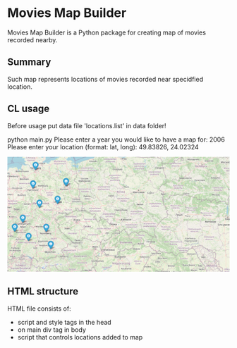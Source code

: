 # Movies Map Builder

Movies Map Builder is a Python package for creating map of movies recorded nearby.

## Summary

Such map represents locations of movies recorded near specidfied location.

## CL usage

Before usage put data file 'locations.list' in  data folder!

python main.py
Please enter a year you would like to have a map for: 2006
Please enter your location (format: lat, long): 49.83826, 24.02324

![Example of map](./images/map_example.png)

## HTML structure

HTML file consists of:
 - script and style tags in the head
 - on main div tag in body
 - script that controls locations added to map